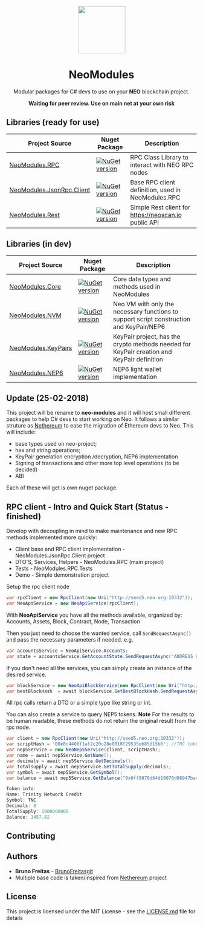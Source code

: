 <p align="center">
  <img
    src="http://res.cloudinary.com/vidsy/image/upload/v1503160820/CoZ_Icon_DARKBLUE_200x178px_oq0gxm.png"
    width="125px;">
</p>

<h1 align="center">NeoModules</h1>

<p align="center">
  Modular packages for C# devs to use on your <b>NEO</b> blockchain project.
</p>

<p align="center">
  <b>Waiting for peer review. Use on main net at your own risk</b>
</p>


## Libraries (ready for use)

|  Project Source | Nuget Package |  Description |
| ------------- |--------------------------|-----------|
| [NeoModules.RPC](https://github.com/CityOfZion/NeoModules/tree/master/src/NeoModules.RPC)    | [![NuGet version](https://img.shields.io/badge/nuget-1.0.8-green.svg)](https://www.nuget.org/packages/NeoModules.RPC/)| RPC Class Library to interact with NEO RPC nodes |
| [NeoModules.JsonRpc.Client](https://github.com/CityOfZion/NeoModules/tree/master/src/NeoModules.JsonRpc.Client) | [![NuGet version](https://img.shields.io/badge/nuget-1.0.2-green.svg)](https://www.nuget.org/packages/NeoModules.JsonRpc.Client/)| Base RPC client definition, used in NeoModules.RPC|
| [NeoModules.Rest](https://github.com/CityOfZion/NeoModules/tree/master/src/NeoModules.Rest)    | [![NuGet version](https://img.shields.io/badge/nuget-1.0.0-green.svg)](https://www.nuget.org/packages/NeoModules.Rest/)| Simple Rest client for https://neoscan.io public API |

## Libraries (in dev)
|  Project Source | Nuget Package |  Description |
| ------------- |--------------------------|-----------|
| [NeoModules.Core](https://github.com/CityOfZion/NeoModules/tree/feature-core/src/NeoModules.Core)    | [![NuGet version](https://img.shields.io/badge/nuget-0.0.1-yellow.svg)](https://www.nuget.org/packages/NeoModules.Core/)| Core data types and methods used in NeoModules |
| [NeoModules.NVM](https://github.com/CityOfZion/NeoModules/tree/feature-core/src/NeoModules.NVM)    | [![NuGet version](https://img.shields.io/badge/nuget-0.0.1-yellow.svg)](https://www.nuget.org/packages/NeoModules.NVM/)| Neo VM with only the necessary functions to support script construction and KeyPair/NEP6 |
| [NeoModules.KeyPairs](https://github.com/CityOfZion/NeoModules/tree/feature-core/src/NeoModules.KeyPairs)    | [![NuGet version](https://img.shields.io/badge/nuget-0.0.1-yellow.svg)](https://www.nuget.org/packages/NeoModules.KeyPairs/)| KeyPair project, has the crypto methods needed for KeyPair creation and KeyPair definition |
| [NeoModules.NEP6](https://github.com/CityOfZion/NeoModules/tree/feature-core/src/NeoModules.NEP6)    | [![NuGet version](https://img.shields.io/badge/nuget-0.0.2-yellow.svg)](https://www.nuget.org/packages/NeoModules.NEP6/)| NEP6 light wallet implementation |

## Update (25-02-2018)
This project will be rename to **neo-modules** and it will host small different packages to help C# devs to start working on Neo. It follows a similar struture as [Nethereum](https://github.com/Nethereum/Nethereum) to ease the migration of Ethereum devs to Neo. This will include: 
  * base types used on neo-project;
  * hex and string operations;
  * KeyPair generation encryption /decryption, NEP6 implementation
  * Signing of transactions and other more top level operations (to be decided)
  * ABI

Each of these will get is own nuget package.  
  


## RPC client - Intro and Quick Start (Status - finished)

Develop with decoupling in mind to make maintenance and new RPC methods implemented more quickly:

* Client base and RPC client implementation - NeoModules.JsonRpc.Client project
* DTO'S, Services, Helpers - NeoModules.RPC (main project)
* Tests - NeoModules.RPC.Tests
* Demo - Simple demonstration project

Setup the rpc client node

```C#
var rpcClient = new RpcClient(new Uri("http://seed5.neo.org:10332"));
var NeoApiService = new NeoApiService(rpcClient);
```

With **NeoApiService** you have all the methods available, organized by:
Accounts,
Assets,
Block,
Contract,
Node,
Transaction

Then you just need to choose the wanted service, call ```SendRequestAsync()``` and pass the necessary parameters if needed.
e.g.

```C#
var accountsService = NeoApiService.Accounts;
var state = accountsService.GetAccountState.SendRequestAsync("ADDRESS HERE");
```

If you don't need all the services, you can simply create an instance of the desired service.

```C#
var blockService = new NeoApiBlockService(new RpcClient(new Uri("http://seed5.neo.org:10332")));
var bestBlockHash  = await blockService.GetBestBlockHash.SendRequestAsync();
```

All rpc calls return a DTO or a simple type like string or int.

You can also create a service to query NEP5 tokens. 
**Note** For the results to be human readable, these methods do not return the original result from the rpc node.

```C#
var client = new RpcClient(new Uri("http://seed5.neo.org:10332"));
var scriptHash = "08e8c4400f1af2c20c28e0018f29535eb85d15b6"; //TNC token
var nep5Service = new NeoNep5Service(client, scriptHash);
var name = await nep5Service.GetName();
var decimals = await nep5Service.GetDecimals();
var totalsupply = await nep5Service.GetTotalSupply(decimals);
var symbol = await nep5Service.GetSymbol();
var balance = await nep5Service.GetBalance("0x0ff9070d64d19076d08947ba4a82b72709f30baf", decimals);

Token info: 
Name: Trinity Network Credit 
Symbol: TNC 
Decimals: 8 
TotalSupply: 1000000000 
Balance: 1457.82
```

## Contributing


## Authors

* **Bruno Freitas** - [BrunoFreitasgit](https://github.com/BrunoFreitasgit)
* Multiple base code is taken/inspired from [Nethereum](https://github.com/Nethereum/Nethereum) project

## License

This project is licensed under the MIT License - see the [LICENSE.md](https://github.com/BrunoFreitasgit/Neo-RPC-SharpClient/blob/master/LICENSE) file for details
